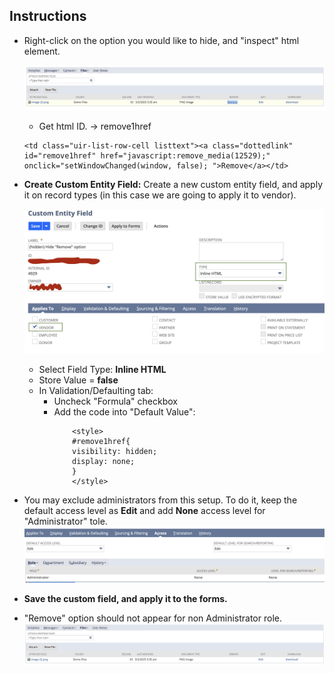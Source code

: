 Instructions
----------------------

* Right-click on the option you would like to hide, and "inspect" html element.

    ![Option to hide](../src/images/hro2.png)

    *   Get html ID. -> remove1href
    ```
    <td class="uir-list-row-cell listtext"><a class="dottedlink" id="remove1href" href="javascript:remove_media(12529);" onclick="setWindowChanged(window, false); ">Remove</a></td>
    ```

* **Create Custom Entity Field:**   Create a new custom entity field, and apply it on record types (in this case we are going to apply it to vendor).

    ![Custom Entity Field](../src/images/hro1.png)

    *   Select Field Type: **Inline HTML**
    *   Store Value = **false**
    *   In Validation/Defaulting tab:
        *   Uncheck "Formula" checkbox 
        *   Add the code into "Default Value":
            ```
                <style>
                #remove1href{
                visibility: hidden;
                display: none;
                }
                </style>
            ```

*   You may exclude administrators from this setup. To do it, keep the default access level as **Edit** and add **None** access level for "Administrator" tole.
    ![Admin Exclusion](../src/images/hro3.png)

*   **Save the custom field, and apply it to the forms.**

*   "Remove" option should not appear for non Administrator role.
    ![Result](../src/images/hro4.png)